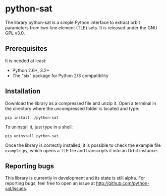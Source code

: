 # python-sat
The library python-sat is a simple Python interface to extract orbit parameters
from two-line element (TLE) sets. It is released under the GNU GPL v3.0.

Prerequisites
-------------

It is needed at least:
* Python 2.6+, 3.2+
* The "six" package for Python 2/3 compatibility

Installation
------------

Download the library as a compressed file and unzip it. Open a terminal in the
directory where the uncompressed folder is located and type:

```
pip install ./python-sat
```

To uninstall it, just type in a shell:

```
pip uninstall python-sat
```

Once the library is correctly installed, it is possible to check the example
file `example.py`, which opens a TLE file and transcripts it into an Orbit
instance.

Reporting bugs
--------------

This library is currently in development and its state is still alpha. For
reporting bugs, feel free to open an issue at http://github.com/python-sat/issues.
